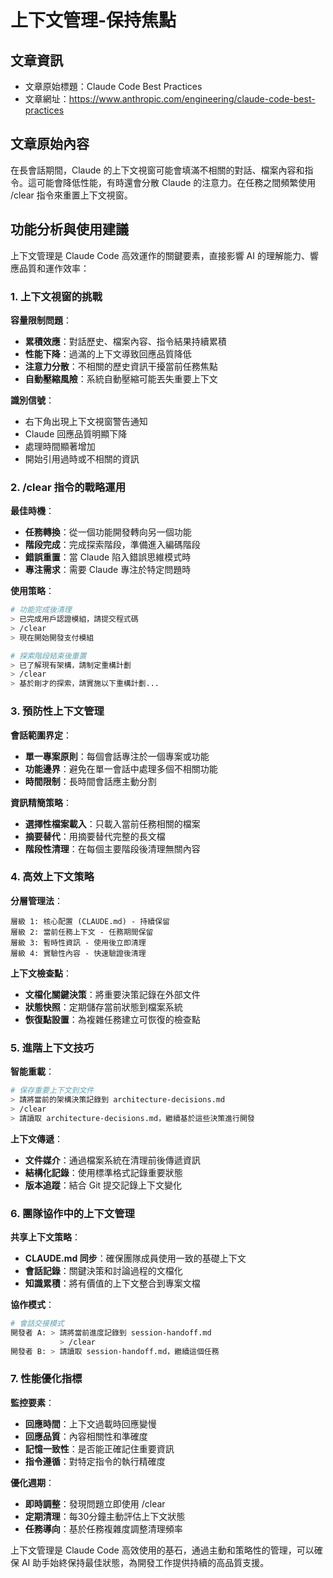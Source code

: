 # 上下文管理-保持焦點

## 文章資訊
- 文章原始標題：Claude Code Best Practices
- 文章網址：https://www.anthropic.com/engineering/claude-code-best-practices

## 文章原始內容

在長會話期間，Claude 的上下文視窗可能會填滿不相關的對話、檔案內容和指令。這可能會降低性能，有時還會分散 Claude 的注意力。在任務之間頻繁使用 /clear 指令來重置上下文視窗。

## 功能分析與使用建議

上下文管理是 Claude Code 高效運作的關鍵要素，直接影響 AI 的理解能力、響應品質和運作效率：

### 1. 上下文視窗的挑戰

**容量限制問題**：
- **累積效應**：對話歷史、檔案內容、指令結果持續累積
- **性能下降**：過滿的上下文導致回應品質降低
- **注意力分散**：不相關的歷史資訊干擾當前任務焦點
- **自動壓縮風險**：系統自動壓縮可能丟失重要上下文

**識別信號**：
- 右下角出現上下文視窗警告通知
- Claude 回應品質明顯下降
- 處理時間顯著增加
- 開始引用過時或不相關的資訊

### 2. /clear 指令的戰略運用

**最佳時機**：
- **任務轉換**：從一個功能開發轉向另一個功能
- **階段完成**：完成探索階段，準備進入編碼階段
- **錯誤重置**：當 Claude 陷入錯誤思維模式時
- **專注需求**：需要 Claude 專注於特定問題時

**使用策略**：
```bash
# 功能完成後清理
> 已完成用戶認證模組，請提交程式碼
> /clear
> 現在開始開發支付模組

# 探索階段結束後重置
> 已了解現有架構，請制定重構計劃
> /clear  
> 基於剛才的探索，請實施以下重構計劃...
```

### 3. 預防性上下文管理

**會話範圍界定**：
- **單一專案原則**：每個會話專注於一個專案或功能
- **功能邊界**：避免在單一會話中處理多個不相關功能
- **時間限制**：長時間會話應主動分割

**資訊精簡策略**：
- **選擇性檔案載入**：只載入當前任務相關的檔案
- **摘要替代**：用摘要替代完整的長文檔
- **階段性清理**：在每個主要階段後清理無關內容

### 4. 高效上下文策略

**分層管理法**：
```
層級 1: 核心配置 (CLAUDE.md) - 持續保留
層級 2: 當前任務上下文 - 任務期間保留  
層級 3: 暫時性資訊 - 使用後立即清理
層級 4: 實驗性內容 - 快速驗證後清理
```

**上下文檢查點**：
- **文檔化關鍵決策**：將重要決策記錄在外部文件
- **狀態快照**：定期儲存當前狀態到檔案系統
- **恢復點設置**：為複雜任務建立可恢復的檢查點

### 5. 進階上下文技巧

**智能重載**：
```bash
# 保存重要上下文到文件
> 請將當前的架構決策記錄到 architecture-decisions.md
> /clear
> 請讀取 architecture-decisions.md，繼續基於這些決策進行開發
```

**上下文傳遞**：
- **文件媒介**：通過檔案系統在清理前後傳遞資訊
- **結構化記錄**：使用標準格式記錄重要狀態
- **版本追蹤**：結合 Git 提交記錄上下文變化

### 6. 團隊協作中的上下文管理

**共享上下文策略**：
- **CLAUDE.md 同步**：確保團隊成員使用一致的基礎上下文
- **會話記錄**：關鍵決策和討論過程的文檔化
- **知識累積**：將有價值的上下文整合到專案文檔

**協作模式**：
```bash
# 會話交接模式
開發者 A: > 請將當前進度記錄到 session-handoff.md
           > /clear
開發者 B: > 請讀取 session-handoff.md，繼續這個任務
```

### 7. 性能優化指標

**監控要素**：
- **回應時間**：上下文過載時回應變慢
- **回應品質**：內容相關性和準確度
- **記憶一致性**：是否能正確記住重要資訊
- **指令遵循**：對特定指令的執行精確度

**優化週期**：
- **即時調整**：發現問題立即使用 /clear
- **定期清理**：每30分鐘主動評估上下文狀態
- **任務導向**：基於任務複雜度調整清理頻率

上下文管理是 Claude Code 高效使用的基石，通過主動和策略性的管理，可以確保 AI 助手始終保持最佳狀態，為開發工作提供持續的高品質支援。
